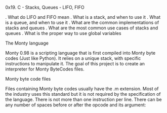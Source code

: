 0x19. C - Stacks, Queues - LIFO, FIFO

. What do LIFO and FIFO mean
. What is a stack, and when to use it
. What is a queue, and when to use it
. What are the common implementations of stacks and queues
. What are the most common use cases of stacks and queues
. What is the proper way to use global variables

The Monty language


Monty 0.98 is a scripting language that is first compiled into Monty byte codes (Just like Python). It relies on a unique stack, with specific instructions to manipulate it. The goal of this project is to create an interpreter for Monty ByteCodes files.


Monty byte code files


Files containing Monty byte codes usually have the .m extension. Most of the industry uses this standard but it is not required by the specification of the language. There is not more than one instruction per line. There can be any number of spaces before or after the opcode and its argument:
